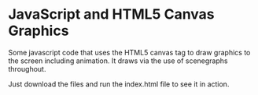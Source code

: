 # JavaScript and HTML5 Canvas Graphics
Some javascript code that uses the HTML5 canvas tag to draw graphics to the screen including animation. 
It draws via the use of scenegraphs throughout.

Just download the files and run the index.html file to see it in action.
